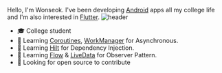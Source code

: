   Hello, I'm Wonseok. I've been developing [Android](https://developer.android.com/) apps all my college life and I'm also interested in [Flutter](https://flutter.dev/).
![header](https://capsule-render.vercel.app/api?type=rect&color=gradient&height=1)
- :mortar_board: College student
- 🌱 Learning [Coroutines](https://developer.android.com/kotlin/coroutines), [WorkManager](https://developer.android.com/topic/libraries/architecture/workmanager/basics) for Asynchronous.
- 🌱 Learning [Hilt](https://developer.android.com/training/dependency-injection/hilt-android) for Dependency Injection.
- 🌱 Learning [Flow](https://developer.android.com/kotlin/flow) & [LiveData](https://developer.android.com/topic/libraries/architecture/livedata) for Observer Pattern. 
- 🤔 Looking for open source to contribute
